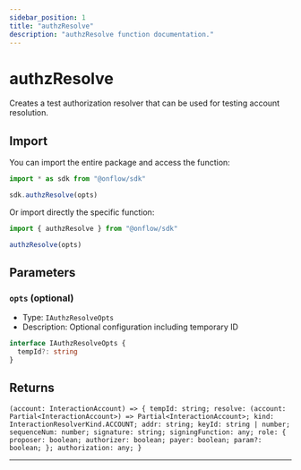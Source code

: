 ```yaml
---
sidebar_position: 1
title: "authzResolve"
description: "authzResolve function documentation."
---
```


<!-- THIS DOCUMENT IS AUTO-GENERATED FROM [onflow/sdk/src/test-utils/index.ts](https://github.com/onflow/fcl-js/tree/master/packages/sdk/src/test-utils/index.ts). DO NOT EDIT MANUALLY -->

# authzResolve

Creates a test authorization resolver that can be used for testing account resolution.

## Import

You can import the entire package and access the function:

```typescript
import * as sdk from "@onflow/sdk"

sdk.authzResolve(opts)
```

Or import directly the specific function:

```typescript
import { authzResolve } from "@onflow/sdk"

authzResolve(opts)
```


## Parameters

### `opts` (optional)

- Type: `IAuthzResolveOpts`
- Description: Optional configuration including temporary ID

```typescript
interface IAuthzResolveOpts {
  tempId?: string
}
```


## Returns

`(account: InteractionAccount) => { tempId: string; resolve: (account: Partial<InteractionAccount>) => Partial<InteractionAccount>; kind: InteractionResolverKind.ACCOUNT; addr: string; keyId: string | number; sequenceNum: number; signature: string; signingFunction: any; role: { proposer: boolean; authorizer: boolean; payer: boolean; param?: boolean; }; authorization: any; }`


---